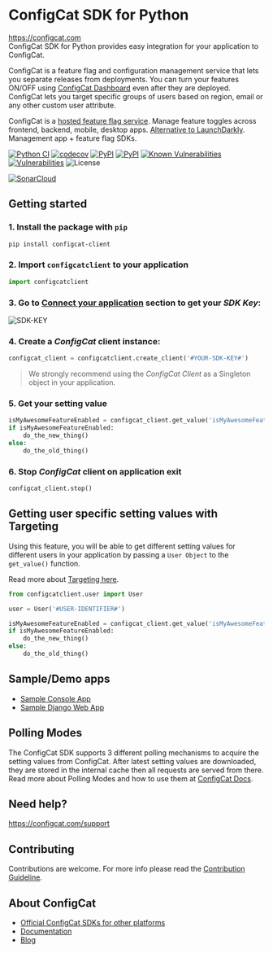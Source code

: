 # ConfigCat SDK for Python
https://configcat.com  
ConfigCat SDK for Python provides easy integration for your application to ConfigCat.

ConfigCat is a feature flag and configuration management service that lets you separate releases from deployments. You can turn your features ON/OFF using <a href="http://app.configcat.com" target="_blank">ConfigCat Dashboard</a> even after they are deployed. ConfigCat lets you target specific groups of users based on region, email or any other custom user attribute.

ConfigCat is a <a href="https://configcat.com" target="_blank">hosted feature flag service</a>. Manage feature toggles across frontend, backend, mobile, desktop apps. <a href="https://configcat.com" target="_blank">Alternative to LaunchDarkly</a>. Management app + feature flag SDKs.

[![Python CI](https://github.com/configcat/python-sdk/actions/workflows/python-ci.yml/badge.svg?branch=master)](https://github.com/configcat/python-sdk/actions/workflows/python-ci.yml) 
[![codecov](https://codecov.io/gh/ConfigCat/python-sdk/branch/master/graph/badge.svg)](https://codecov.io/gh/ConfigCat/python-sdk)
[![PyPI](https://img.shields.io/pypi/v/configcat-client.svg)](https://pypi.python.org/pypi/configcat-client)
[![PyPI](https://img.shields.io/pypi/pyversions/configcat-client.svg)](https://pypi.python.org/pypi/configcat-client)
[![Known Vulnerabilities](https://snyk.io/test/github/configcat/python-sdk/badge.svg?targetFile=requirements.txt)](https://snyk.io/test/github/configcat/python-sdk?targetFile=requirements.txt)
[![Vulnerabilities](https://sonarcloud.io/api/project_badges/measure?project=configcat_python-sdk&metric=vulnerabilities)](https://sonarcloud.io/dashboard?id=configcat_python-sdk)
![License](https://img.shields.io/github/license/configcat/python-sdk.svg)

[![SonarCloud](https://sonarcloud.io/images/project_badges/sonarcloud-orange.svg)](https://sonarcloud.io/dashboard?id=configcat_python-sdk)

## Getting started

### 1. Install the package with `pip`

```bash
pip install configcat-client
```

### 2. Import `configcatclient` to your application

```python
import configcatclient
```

### 3. Go to <a href="https://app.configcat.com/sdkkey" target="_blank">Connect your application</a> section to get your *SDK Key*:
![SDK-KEY](https://raw.githubusercontent.com/ConfigCat/python-sdk/master/media/readme02-2.png  "SDK-KEY")

### 4. Create a *ConfigCat* client instance:

```python
configcat_client = configcatclient.create_client('#YOUR-SDK-KEY#')
```
> We strongly recommend using the *ConfigCat Client* as a Singleton object in your application.

### 5. Get your setting value
```python
isMyAwesomeFeatureEnabled = configcat_client.get_value('isMyAwesomeFeatureEnabled', False)
if isMyAwesomeFeatureEnabled:
    do_the_new_thing()
else:
    do_the_old_thing()
```

### 6. Stop *ConfigCat* client on application exit
```python
configcat_client.stop()
```

## Getting user specific setting values with Targeting
Using this feature, you will be able to get different setting values for different users in your application by passing a `User Object` to the `get_value()` function.

Read more about [Targeting here](https://configcat.com/docs/advanced/targeting/).
```python
from configcatclient.user import User 

user = User('#USER-IDENTIFIER#')

isMyAwesomeFeatureEnabled = configcat_client.get_value('isMyAwesomeFeatureEnabled', False, user)
if isMyAwesomeFeatureEnabled:
    do_the_new_thing()
else:
    do_the_old_thing()
```

## Sample/Demo apps
* [Sample Console App](https://github.com/configcat/python-sdk/tree/master/samples/consolesample)
* [Sample Django Web App](https://github.com/configcat/python-sdk/tree/master/samples/webappsample)

## Polling Modes
The ConfigCat SDK supports 3 different polling mechanisms to acquire the setting values from ConfigCat. After latest setting values are downloaded, they are stored in the internal cache then all requests are served from there. Read more about Polling Modes and how to use them at [ConfigCat Docs](https://configcat.com/docs/sdk-reference/python/).

## Need help?
https://configcat.com/support

## Contributing
Contributions are welcome. For more info please read the [Contribution Guideline](CONTRIBUTING.md).

## About ConfigCat
- [Official ConfigCat SDKs for other platforms](https://github.com/configcat)
- [Documentation](https://configcat.com/docs)
- [Blog](https://configcat.com/blog)
